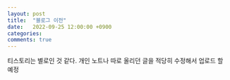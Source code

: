 ```yaml
---
layout: post
title:  "블로그 이전"
date:   2022-09-25 12:00:00 +0900
categories: 
comments: true
---
```

티스토리는 별로인 것 같다.
개인 노트나 따로 올리던 글을 적당히 수정해서 업로드 할 예정  